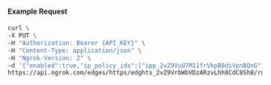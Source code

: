 <!-- Code generated for API Clients. DO NOT EDIT. -->
#### Example Request
```bash
curl \
-X PUT \
-H "Authorization: Bearer {API_KEY}" \
-H "Content-Type: application/json" \
-H "Ngrok-Version: 2" \
-d '{"enabled":true,"ip_policy_ids":["ipp_2vZ9VuU7M11frVkpB8diVpnBQnG","ipp_2vZ9VvUDJERzA9pZT0BodD7QYCq"]}' \
https://api.ngrok.com/edges/https/edghts_2vZ9VrbWbVDzARzvLhh8CdC8Sh8/routes/edghtsrt_2vZ9VtNCIX5wIkcz6PzuLvY215X/ip_restriction
